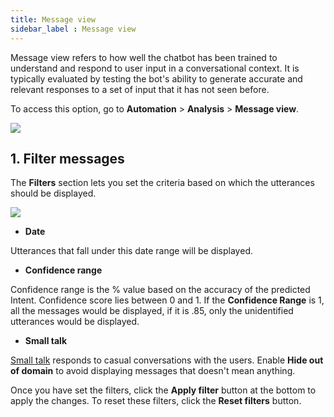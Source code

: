 ```yaml
---
title: Message view
sidebar_label : Message view
---
```



Message view refers to how well the chatbot has been trained to understand and respond to user input in a conversational context. It is typically evaluated by testing the bot's ability to generate accurate and relevant responses to a set of input that it has not seen before. 

To access this option, go to **Automation** > **Analysis** > **Message view**.

   ![](https://i.imgur.com/BqM4cUP.png)


## 1. Filter messages 

 The **Filters** section lets you set the criteria based on which the utterances should be displayed.

   ![](https://i.imgur.com/jUKk8S1.png)

* **Date**

 Utterances that fall under this date range will be displayed. 

* **Confidence range**

 Confidence range is the % value based on the accuracy of the predicted Intent. Confidence score lies between 0 and 1. If the **Confidence Range** is 1, all the messages would be displayed, if it is .85, only the unidentified utterances would be displayed.

* **Small talk**

 [Small talk](https://docs.yellow.ai/docs/platform_concepts/studio/train/smalltalk) responds to casual conversations with the users. Enable **Hide out of domain** to avoid displaying messages that doesn't mean anything.

 Once you have set the filters, click the **Apply filter** button at the bottom to apply the changes. To reset these filters, click the **Reset filters** button.

